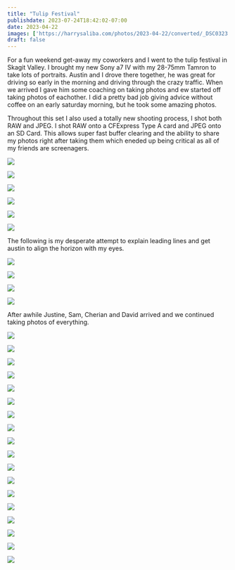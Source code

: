 ```yaml
---
title: "Tulip Festival"
publishdate: 2023-07-24T18:42:02-07:00
date: 2023-04-22
images: ['https://harrysaliba.com/photos/2023-04-22/converted/_DSC0323.jpg']
draft: false
---
```


For a fun weekend get-away my coworkers and I went to the tulip festival in Skagit Valley.  I brought my new Sony a7 IV with my 28-75mm Tamron to take lots of portraits.  Austin and I drove there together, he was great for driving so early in the morning and driving through the crazy traffic.  When we arrived I gave him some coaching on taking photos and ew started off taking photos of eachother.  I did a pretty bad job giving advice without coffee on an early saturday morning, but he took some amazing photos.

Throughout this set I also used a totally new shooting process, I shot both RAW and JPEG.  I shot RAW onto a CFExpress Type A card and JPEG onto an SD Card.  This allows super fast buffer clearing and the ability to share my photos right after taking them which eneded up being critical as all of my friends are screenagers.

![](https://harrysaliba.com/photos/2023-04-22/converted/_DSC0032.jpg)

![](https://harrysaliba.com/photos/2023-04-22/converted/_DSC0040.jpg)

![](https://harrysaliba.com/photos/2023-04-22/converted/_DSC0048.jpg)

![](https://harrysaliba.com/photos/2023-04-22/converted/_DSC0059.jpg)

![](https://harrysaliba.com/photos/2023-04-22/converted/_DSC0073.jpg)

![](https://harrysaliba.com/photos/2023-04-22/converted/_DSC0076.jpg)

The following is my desperate attempt to explain leading lines and get austin to align the horizon with my eyes.

![](https://harrysaliba.com/photos/2023-04-22/converted/_DSC0085.jpg)

![](https://harrysaliba.com/photos/2023-04-22/converted/_DSC0093.jpg)

![](https://harrysaliba.com/photos/2023-04-22/converted/_DSC0110.jpg)

![](https://harrysaliba.com/photos/2023-04-22/converted/_DSC0115.jpg)

After awhile Justine, Sam, Cherian and David arrived and we continued taking photos of everything.

![](https://harrysaliba.com/photos/2023-04-22/converted/_DSC0127.jpg)

![](https://harrysaliba.com/photos/2023-04-22/converted/_DSC0136.jpg)

![](https://harrysaliba.com/photos/2023-04-22/converted/_DSC0149.jpg)

![](https://harrysaliba.com/photos/2023-04-22/converted/_DSC0032.jpg)

![](https://harrysaliba.com/photos/2023-04-22/converted/_DSC0152.jpg)

![](https://harrysaliba.com/photos/2023-04-22/converted/_DSC0158.jpg)

![](https://harrysaliba.com/photos/2023-04-22/converted/_DSC0194.jpg)

![](https://harrysaliba.com/photos/2023-04-22/converted/_DSC0221.jpg)

![](https://harrysaliba.com/photos/2023-04-22/converted/_DSC0242.jpg)

![](https://harrysaliba.com/photos/2023-04-22/converted/_DSC0253.jpg)

![](https://harrysaliba.com/photos/2023-04-22/converted/_DSC0278.jpg)

![](https://harrysaliba.com/photos/2023-04-22/converted/_DSC0293.jpg)

![](https://harrysaliba.com/photos/2023-04-22/converted/_DSC0313.jpg)

![](https://harrysaliba.com/photos/2023-04-22/converted/_DSC0322.jpg)

![](https://harrysaliba.com/photos/2023-04-22/converted/_DSC0371.jpg)

![](https://harrysaliba.com/photos/2023-04-22/converted/_DSC0381.jpg)

![](https://harrysaliba.com/photos/2023-04-22/converted/_DSC0418.jpg)

![](https://harrysaliba.com/photos/2023-04-22/converted/_DSC0422.jpg)

